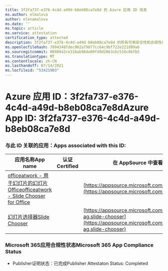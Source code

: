 ```yaml
---
title: 3f2fa737-e376-4c4d-a49d-b8eb08ca7e8d 的 Azure 应用 ID 信息
ms.author: elmalova
author: elenamalova
ms.date: ''
ms.topic: article
ms.service: attestation
certification_type: attested
description: 3f2fa737-e376-4c4d-a49d-b8eb08ca7e8d 的所有可用安全性和合规性信息。
ms.openlocfilehash: 7094348fdec902a79877cc64c9bf722e221d89a6
ms.sourcegitcommit: 0098942ce316ab984e09fd9d2063cbc516c8bfb5
ms.translationtype: MT
ms.contentlocale: zh-CN
ms.lasthandoff: 07/14/2021
ms.locfileid: "53421903"
---
```

# <a name="azure-app-id-3f2fa737-e376-4c4d-a49d-b8eb08ca7e8d"></a><span data-ttu-id="1759c-103">Azure 应用 ID：3f2fa737-e376-4c4d-a49d-b8eb08ca7e8d</span><span class="sxs-lookup"><span data-stu-id="1759c-103">Azure App ID: 3f2fa737-e376-4c4d-a49d-b8eb08ca7e8d</span></span>


### <a name="apps-associated-with-this-id"></a><span data-ttu-id="1759c-104">与此 ID 关联的应用：</span><span class="sxs-lookup"><span data-stu-id="1759c-104">Apps associated with this ID:</span></span>
| <span data-ttu-id="1759c-105">**应用名称**</span><span class="sxs-lookup"><span data-stu-id="1759c-105">**App name**</span></span> | <span data-ttu-id="1759c-106">**认证**</span><span class="sxs-lookup"><span data-stu-id="1759c-106">**Certified**</span></span> | <span data-ttu-id="1759c-107">**在 AppSource 中查看**</span><span class="sxs-lookup"><span data-stu-id="1759c-107">**View in AppSource**</span></span> |
|-|-|-|
| [<span data-ttu-id="1759c-108">officeatwork - 用于幻灯片的幻灯片Office</span><span class="sxs-lookup"><span data-stu-id="1759c-108">officeatwork - Slide Chooser for Office</span></span>](https://docs.microsoft.com/en-us/microsoft-365-app-certification/forward/WA200002582) |  | [https://appsource.microsoft.com/product/office/WA200002582](https://appsource.microsoft.com/product/office/WA200002582) |
| [<span data-ttu-id="1759c-109">幻灯片选择器</span><span class="sxs-lookup"><span data-stu-id="1759c-109">Slide Chooser</span></span>](https://docs.microsoft.com/en-us/microsoft-365-app-certification/forward/officeatwork-ag.slide-chooser) |  | [https://appsource.microsoft.com/product/office/officeatwork-ag.slide-chooser](https://appsource.microsoft.com/product/office/officeatwork-ag.slide-chooser) |

### <a name="microsoft-365-app-compliance-status"></a><span data-ttu-id="1759c-110">Microsoft 365应用合规性状态</span><span class="sxs-lookup"><span data-stu-id="1759c-110">Microsoft 365 App Compliance Status</span></span>
- <span data-ttu-id="1759c-111">Publisher证明状态：已完成</span><span class="sxs-lookup"><span data-stu-id="1759c-111">Publisher Attestaton Status: Completed</span></span>
